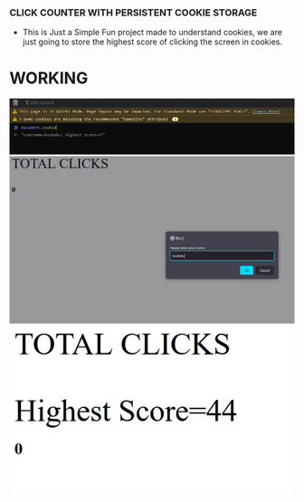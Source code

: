 ### CLICK COUNTER WITH PERSISTENT COOKIE STORAGE

- This is Just a Simple Fun project made to understand cookies, we are just going to store the highest score of clicking the screen in cookies.

# WORKING
![](https://github.com/sireeshdevaraj/click-counter-with-persistent-cookies/blob/master/assets/console.png)
![](https://github.com/sireeshdevaraj/click-counter-with-persistent-cookies/blob/master/assets/enter-username.png)
![](https://github.com/sireeshdevaraj/click-counter-with-persistent-cookies/blob/master/assets/score.jpg)
